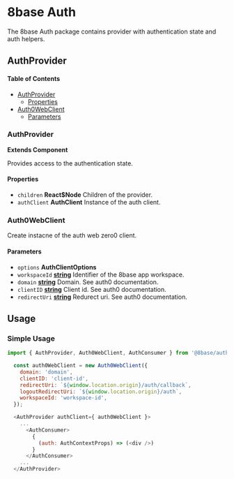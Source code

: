 # 8base Auth

The 8base Auth package contains provider with authentication state and auth helpers.

## AuthProvider

<!-- Generated by documentation.js. Update this documentation by updating the source code. -->

#### Table of Contents

-   [AuthProvider](#authprovider)
    -   [Properties](#properties)
-   [Auth0WebClient](#Auth0WebClient)
    -   [Parameters](#parameters)

### AuthProvider

**Extends Component**

Provides access to the authentication state.

#### Properties

-   `children` **React$Node** Children of the provider.
-   `authClient` **AuthClient** Instance of the auth client.

### Auth0WebClient

Create instacne of the auth web zero0 client.

#### Parameters

-   `options` **AuthClientOptions** 
-   `workspaceId` **[string](https://developer.mozilla.org/docs/Web/JavaScript/Reference/Global_Objects/String)** Identifier of the 8base app workspace.
-   `domain` **[string](https://developer.mozilla.org/docs/Web/JavaScript/Reference/Global_Objects/String)** Domain. See auth0 documentation.
-   `clientID` **[string](https://developer.mozilla.org/docs/Web/JavaScript/Reference/Global_Objects/String)** Client id. See auth0 documentation.
-   `redirectUri` **[string](https://developer.mozilla.org/docs/Web/JavaScript/Reference/Global_Objects/String)** Redurect uri. See auth0 documentation.

## Usage

### Simple Usage

```js
import { AuthProvider, Auth0WebClient, AuthConsumer } from '@8base/auth';

  const auth0WebClient = new Auth0WebClient({
    domain: 'domain',
    clientID: 'client-id',
    redirectUri: `${window.location.origin}/auth/callback`,
    logoutRedirectUri: `${window.location.origin}/auth`,
    workspaceId: 'workspace-id',
  });

  <AuthProvider authClient={ auth0WebClient }>
    ...
      <AuthConsumer>
        {
          (auth: AuthContextProps) => (<div />)
        }
      </AuthConsumer>
    ...  
  </AuthProvider>
```
